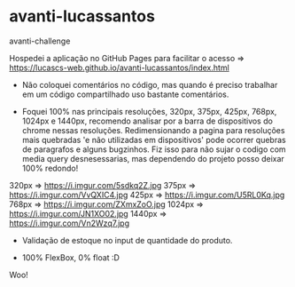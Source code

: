 # avanti-lucassantos
avanti-challenge

Hospedei a aplicação no GitHub Pages para facilitar o acesso => https://lucascs-web.github.io/avanti-lucassantos/index.html




- Não coloquei comentários no código, mas quando é preciso trabalhar em um código compartilhado uso bastante comentários.

- Foquei 100% nas principais resoluções, 320px, 375px, 425px, 768px, 1024px e 1440px, recomendo analisar por a barra de dispositivos do chrome nessas resoluções.
Redimensionando a pagina para resoluções mais quebradas 'e não utilizadas em dispositivos' pode ocorrer quebras de paragrafos e alguns bugzinhos. 
Fiz isso para não sujar o codigo com media query desnesessarias, mas dependendo do projeto posso deixar 100% redondo!

320px  =>  https://i.imgur.com/5sdkq2Z.jpg
375px  =>  https://i.imgur.com/VvQXIC4.jpg
425px  =>  https://i.imgur.com/U5RL0Kq.jpg
768px  =>  https://i.imgur.com/ZXmxZoO.jpg
1024px =>  https://i.imgur.com/JN1XO02.jpg
1440px =>  https://i.imgur.com/Vn2Wzq7.jpg

- Validação de estoque no input de quantidade do produto.

- 100% FlexBox, 0% float :D

Woo!
